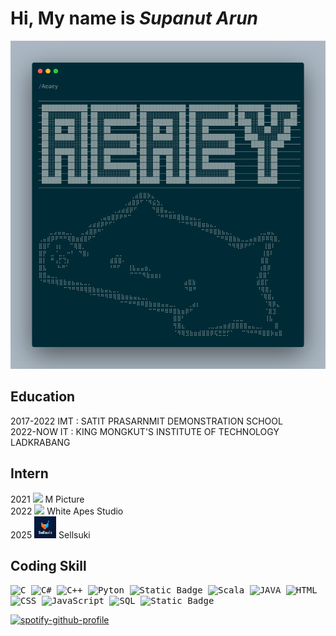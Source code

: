 # **Hi, My name is _Supanut Arun_**
![MyName](/Source/My_name_is.png)
## **Education**
2017-2022 IMT : SATIT PRASARNMIT DEMONSTRATION SCHOOL <br />
2022-NOW IT : KING MONGKUT'S INSTITUTE OF TECHNOLOGY LADKRABANG

## **Intern**
2021 <img src = "https://contentthailand.com/wp-content/uploads/2020/07/%E0%B8%9A%E0%B8%A3%E0%B8%B4%E0%B8%A9%E0%B8%B1%E0%B8%97-%E0%B9%80%E0%B8%AD%E0%B9%87%E0%B8%A1-%E0%B8%9E%E0%B8%B4%E0%B8%84%E0%B9%80%E0%B8%88%E0%B8%AD%E0%B8%A3%E0%B9%8C%E0%B8%AA-%E0%B8%88%E0%B8%B3%E0%B8%81%E0%B8%B1%E0%B8%94-1024x1024.jpg" height = "auto" width = "35"> M Picture <br />
2022 <img src = "https://media.licdn.com/dms/image/v2/C560BAQFa5rqQkErLiQ/company-logo_200_200/company-logo_200_200/0/1674807145601?e=2147483647&v=beta&t=lbc2fD3BPDQEd12y6JPewwZjSepiYP6_hZaHlrevCWs" width = "35"> White Apes Studio </br>
2025 <img src="Source/Sellsuki.jpg" width = "35"> Sellsuki

## **Coding Skill**
<kbd>![C](https://img.shields.io/badge/Language-purple?style=for-the-badge&logo=codio&logoColor=white) ![C#](https://img.shields.io/badge/%23%20Language-black?style=for-the-badge&logo=codio&logoColor=white) ![C++](https://img.shields.io/badge/Language-blue?style=for-the-badge&logo=c%2B%2B&logoColor=white) ![Pyton](https://img.shields.io/badge/Python-blue?style=for-the-badge&logo=python&logoColor=yellow) ![Static Badge](https://img.shields.io/badge/GOLANG-blue?style=for-the-badge&logo=goland&logoColor=white)
 ![Scala](https://img.shields.io/badge/Scala-red?style=for-the-badge&logo=scala&logoColor=white) ![JAVA](https://img.shields.io/badge/JAVA-orange?style=for-the-badge&logo=coffeescript&logoColor=white) ![HTML](https://img.shields.io/badge/HTML-orange?style=for-the-badge&logo=html5&logoColor=white) ![CSS](https://img.shields.io/badge/CSS-blue?style=for-the-badge&logo=css&logoColor=white) ![JavaScript](https://img.shields.io/badge/JavaScript-yellow?style=for-the-badge&logo=javascript&logoColor=white) ![SQL](https://img.shields.io/badge/SQL-orange?style=for-the-badge) ![Static Badge](https://img.shields.io/badge/Neo4J-blue?style=for-the-badge&logo=neo4j&logoColor=white) </kbd>

[![spotify-github-profile](https://spotify-github-profile.kittinanx.com/api/view?uid=31jxcqylgn5gmmpytcqvtx2bjqdq&cover_image=true&theme=natemoo-re&show_offline=true&background_color=000000&interchange=true&bar_color=53b14f&bar_color_cover=true)](https://spotify-github-profile.kittinanx.com/api/view?uid=31jxcqylgn5gmmpytcqvtx2bjqdq&redirect=true)
